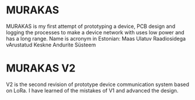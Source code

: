 # MURAKAS
MURAKAS is my first attempt of prototyping a device,  PCB design and logging the processes to make a device network with uses low power and has a long range.
Name is acronym in Estonian: Maas Ulatuv Raadiosidega vArustatud Keskne Andurite Süsteem

# MURAKAS V2
V2 is the second revision of prototype device communication system based on LoRa. I have learned of the mistakes of V1 and advanced the design.
